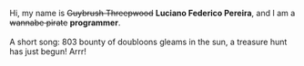 Hi, my name is ~~Guybrush Threepwood~~ **Luciano Federico Pereira**, and I am a ~~wannabe pirate~~ **programmer**.<br><br>A short song: 803 bounty of doubloons gleams in the sun, a treasure hunt has just begun! Arrr!
